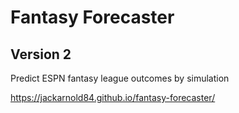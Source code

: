 # Fantasy Forecaster

## Version 2

Predict ESPN fantasy league outcomes by simulation

https://jackarnold84.github.io/fantasy-forecaster/

